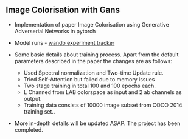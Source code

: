 ## Image Colorisation with Gans

* Implementation of paper Image Colorisation using Generative Adverserial Networks in pytorch
* Model runs - [wandb experiment tracker](https://wandb.ai/veb-101/image-colorization?workspace=user-veb-101)
* Some basic details about training process. Apart from the default parameters described in the paper the changes are as follows:
  * Used Spectral normalization and Two-time Update rule.
  * Tried Self-Attention but failed due to memory issues
  * Two stage training in total 100 and 100 epochs each.
  * L Channed from LAB colorspace as input and 2 ab channels as output.
  * Training data consists of 10000 image subset from COCO 2014 training set..


* More in-depth details will be updated ASAP. The project has been completed.
